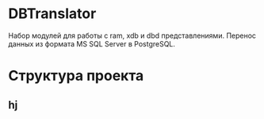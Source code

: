 # DBTranslator
Набор модулей для работы с ram, xdb и dbd представлениями. Перенос данных из формата MS SQL Server в PostgreSQL.

# Структура проекта
## hj
